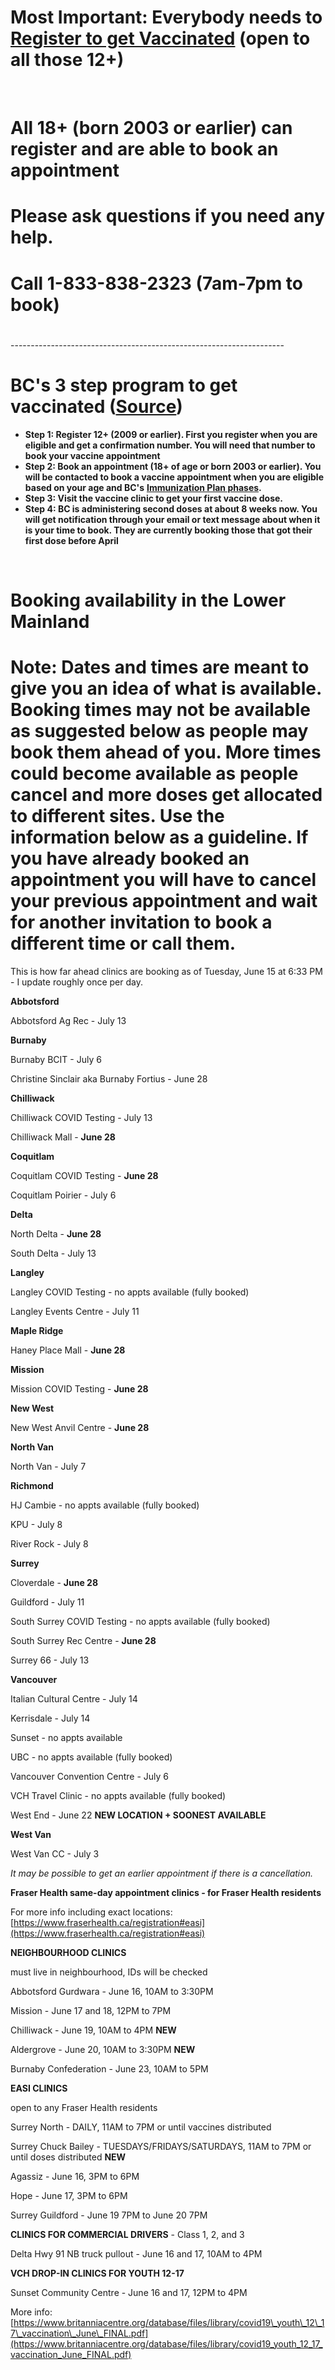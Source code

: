 # Most Important: Everybody needs to [Register to get Vaccinated](https://www.getvaccinated.gov.bc.ca/s/) (open to all those 12+)

&#x200B;

# All 18+ (born 2003 or earlier) can register and are able to book an appointment

# Please ask questions if you need any help.

# Call 1-833-838-2323 (7am-7pm to book)

# 

\--------------------------------------------------------------------

# BC's 3 step program to get vaccinated ([Source](https://www2.gov.bc.ca/getvaccinated.html))

* **Step 1: Register 12+ (2009 or earlier). First you register when you are eligible and get a confirmation number. You will need that number to book your vaccine appointment**
* **Step 2: Book an appointment (18+ of age or born 2003 or earlier). You will be contacted to book a vaccine appointment when you are eligible based on your age and BC's** [**Immunization Plan phases**](https://www2.gov.bc.ca/gov/content/covid-19/vaccine/plan#general-population)**.** 
* **Step 3: Visit the vaccine clinic to get your first vaccine dose.**
* **Step 4: BC is administering second doses at about 8 weeks now.  You will get notification through your email or text message about when it is your time to book.  They are currently booking those that got their first dose before April**

&#x200B;

# Booking availability in the Lower Mainland

# Note: Dates and times are meant to give you an idea of what is available. Booking times may not be available as suggested below as people may book them ahead of you.  More times could become available as people cancel and more doses get allocated to different sites.  Use the information below as a guideline. If you have already booked an appointment you will have to cancel your previous appointment and wait for another invitation to book a different time or call them.

 

This is how far ahead clinics are booking as of Tuesday, June 15 at 6:33 PM - I update roughly once per day.

**Abbotsford**

Abbotsford Ag Rec - July 13

**Burnaby**

Burnaby BCIT - July 6

Christine Sinclair aka Burnaby Fortius - June 28

**Chilliwack**

Chilliwack COVID Testing - July 13

Chilliwack Mall - **June 28**

**Coquitlam**

Coquitlam COVID Testing - **June 28**

Coquitlam Poirier - July 6

**Delta**

North Delta - **June 28**

South Delta - July 13

**Langley**

Langley COVID Testing - no appts available (fully booked)

Langley Events Centre - July 11

**Maple Ridge**

Haney Place Mall - **June 28**

**Mission**

Mission COVID Testing - **June 28**

**New West**

New West Anvil Centre - **June 28**

**North Van**

North Van - July 7

**Richmond**

HJ Cambie - no appts available (fully booked)

KPU - July 8

River Rock - July 8

**Surrey**

Cloverdale - **June 28**

Guildford - July 11

South Surrey COVID Testing - no appts available (fully booked)

South Surrey Rec Centre - **June 28**

Surrey 66 - July 13

**Vancouver**

Italian Cultural Centre - July 14

Kerrisdale - July 14

Sunset - no appts available

UBC - no appts available (fully booked)

Vancouver Convention Centre - July 6

VCH Travel Clinic - no appts available (fully booked)

West End - June 22 **NEW LOCATION + SOONEST AVAILABLE**

**West Van**

West Van CC - July 3

*It may be possible to get an earlier appointment if there is a cancellation.*

**Fraser Health same-day appointment clinics - for Fraser Health residents**

For more info including exact locations: [https://www.fraserhealth.ca/registration#easi](https://www.fraserhealth.ca/registration#easi)

**NEIGHBOURHOOD CLINICS**

must live in neighbourhood, IDs will be checked

Abbotsford Gurdwara - June 16, 10AM to 3:30PM

Mission - June 17 and 18, 12PM to 7PM

Chilliwack - June 19, 10AM to 4PM **NEW**

Aldergrove - June 20, 10AM to 3:30PM **NEW**

Burnaby Confederation - June 23, 10AM to 5PM

**EASI CLINICS**

open to any Fraser Health residents

Surrey North - DAILY, 11AM to 7PM or until vaccines distributed

Surrey Chuck Bailey - TUESDAYS/FRIDAYS/SATURDAYS, 11AM to 7PM or until doses distributed **NEW**

Agassiz - June 16, 3PM to 6PM

Hope - June 17, 3PM to 6PM

Surrey Guildford - June 19 7PM to June 20 7PM

**CLINICS FOR COMMERCIAL DRIVERS** \- Class 1, 2, and 3

Delta Hwy 91 NB truck pullout - June 16 and 17, 10AM to 4PM

**VCH DROP-IN CLINICS FOR YOUTH 12-17**

Sunset Community Centre - June 16 and 17, 12PM to 4PM

More info: [https://www.britanniacentre.org/database/files/library/covid19\_youth\_12\_17\_vaccination\_June\_FINAL.pdf](https://www.britanniacentre.org/database/files/library/covid19_youth_12_17_vaccination_June_FINAL.pdf)